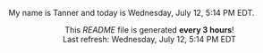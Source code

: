 My name is Tanner and today is Wednesday, July 12, 5:14 PM EDT.

<p align="center">This <i>README</i> file is generated <b>every 3 hours</b>!</br>Last refresh: Wednesday, July 12, 5:14 PM EDT<br /></p>
